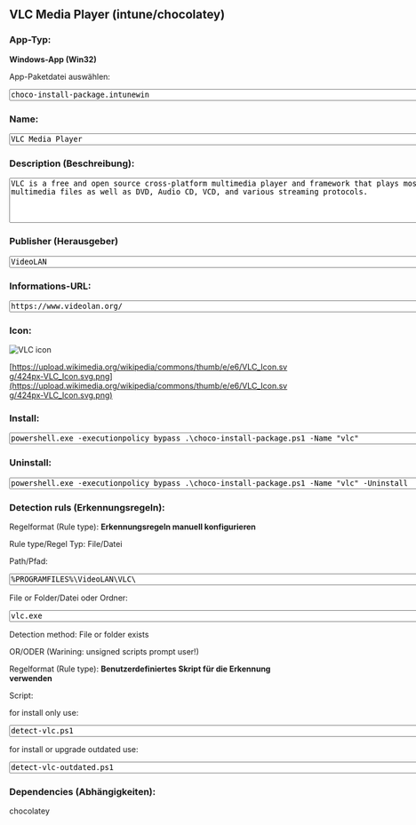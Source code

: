 ## VLC Media Player (intune/chocolatey)

### App-Typ: 

__Windows-App (Win32)__

App-Paketdatei auswählen:

<textarea name="app"  rows="1" cols="100">
choco-install-package.intunewin</textarea>


### Name:

<textarea name="name"  rows="1" cols="100">
VLC Media Player</textarea>

### Description (Beschreibung):

<textarea name="description"  rows="5" cols="100">
VLC is a free and open source cross-platform multimedia player and framework that plays most multimedia files as well as DVD, Audio CD, VCD, and various streaming protocols.</textarea>

### Publisher (Herausgeber)

<textarea name="publisher"  rows="1" cols="100">
VideoLAN</textarea>


### Informations-URL:

<textarea name="ifno"  rows="1" cols="100">
https://www.videolan.org/</textarea>

### Icon:

![VLC icon](https://upload.wikimedia.org/wikipedia/commons/thumb/e/e6/VLC_Icon.svg/120px-VLC_Icon.svg.png)

[https://upload.wikimedia.org/wikipedia/commons/thumb/e/e6/VLC_Icon.svg/424px-VLC_Icon.svg.png](https://upload.wikimedia.org/wikipedia/commons/thumb/e/e6/VLC_Icon.svg/424px-VLC_Icon.svg.png)






### Install:
<textarea name="install"  rows="1" cols="100">
powershell.exe -executionpolicy bypass .\choco-install-package.ps1 -Name "vlc"</textarea>


### Uninstall:
<textarea name="uninstall"  rows="1" cols="100">
powershell.exe -executionpolicy bypass .\choco-install-package.ps1 -Name "vlc" -Uninstall</textarea>



### Detection ruls (Erkennungsregeln):

Regelformat (Rule type): __Erkennungsregeln manuell konfigurieren__

Rule type/Regel Typ: File/Datei

Path/Pfad:

<textarea name="filepath"  rows="1" cols="100">
%PROGRAMFILES%\VideoLAN\VLC\</textarea>


File or Folder/Datei oder Ordner: 

<textarea name="filename"  rows="1" cols="100">vlc.exe</textarea>

Detection method: File or folder exists


OR/ODER (Warining: unsigned scripts prompt user!)

Regelformat (Rule type): __Benutzerdefiniertes Skript für die Erkennung verwenden__

Script:

for install only use:

<textarea name="detectionscript"  rows="1" cols="100">
detect-vlc.ps1</textarea>

for install or upgrade outdated use:

<textarea name="detectionscript2"  rows="1" cols="100">
detect-vlc-outdated.ps1</textarea>

### Dependencies (Abhängigkeiten):

chocolatey






